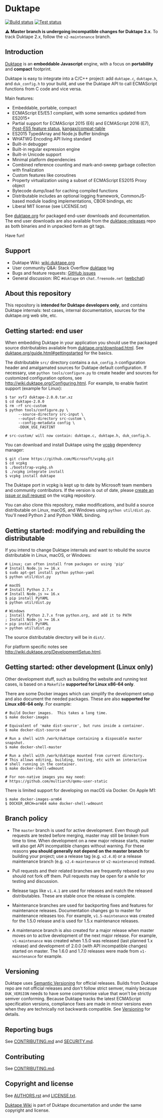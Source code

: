 Duktape
=======

[![Build status](https://github.com/svaarala/duktape/workflows/Build/badge.svg?branch=master)](https://github.com/svaarala/duktape/actions)
[![Test status](https://github.com/svaarala/duktape/workflows/Test/badge.svg?branch=master)](https://github.com/svaarala/duktape/actions)

:warning: **Master branch is undergoing incompatible changes for Duktape 3.x**.
To track Duktape 2.x, follow the `v2-maintenance` branch.

Introduction
------------

[Duktape](http://duktape.org/) is an **embeddable Javascript** engine,
with a focus on **portability** and **compact** footprint.

Duktape is easy to integrate into a C/C++ project: add `duktape.c`,
`duktape.h`, and `duk_config.h` to your build, and use the Duktape API
to call ECMAScript functions from C code and vice versa.

Main features:

* Embeddable, portable, compact
* ECMAScript E5/E5.1 compliant, with some semantics updated from ES2015+
* Partial support for ECMAScript 2015 (E6) and ECMAScript 2016 (E7),
  [Post-ES5 feature status](http://wiki.duktape.org/PostEs5Features.html),
  [kangax/compat-table](https://kangax.github.io/compat-table)
* ES2015 TypedArray and Node.js Buffer bindings
* WHATWG Encoding API living standard
* Built-in debugger
* Built-in regular expression engine
* Built-in Unicode support
* Minimal platform dependencies
* Combined reference counting and mark-and-sweep garbage collection with finalization
* Custom features like coroutines
* Property virtualization using a subset of ECMAScript ES2015 Proxy object
* Bytecode dump/load for caching compiled functions
* Distributable includes an optional logging framework, CommonJS-based module
  loading implementations, CBOR bindings, etc
* Liberal MIT license (see LICENSE.txt)

See [duktape.org](http://duktape.org/) for packaged end-user downloads
and documentation.  The end user downloads are also available from the
[duktape-releases](https://github.com/svaarala/duktape-releases) repo
as both binaries and in unpacked form as git tags.

Have fun!

Support
-------

* Duktape Wiki: [wiki.duktape.org](http://wiki.duktape.org)
* User community Q&A: Stack Overflow [duktape](http://stackoverflow.com/questions/tagged/duktape) tag
* Bugs and feature requests: [GitHub issues](https://github.com/svaarala/duktape/issues)
* General discussion: IRC `#duktape` on `chat.freenode.net` ([webchat](https://webchat.freenode.net))

About this repository
---------------------

This repository is **intended for Duktape developers only**, and contains
Duktape internals: test cases, internal documentation, sources for the
duktape.org web site, etc.

Getting started: end user
-------------------------

When embedding Duktape in your application you should use the packaged source
distributables available from [duktape.org/download.html](http://duktape.org/download.html).
See [duktape.org/guide.html#gettingstarted](http://duktape.org/guide.html#gettingstarted)
for the basics.

The distributable `src/` directory contains a `duk_config.h` configuration
header and amalgamated sources for Duktape default configuration.  If
necessary, use `python tools/configure.py` to create header and sources for
customized configuration options, see http://wiki.duktape.org/Configuring.html.
For example, to enable fastint support (example for Linux):

    $ tar xvfJ duktape-2.0.0.tar.xz
    $ cd duktape-2.0.0
    $ rm -rf src-custom
    $ python tools/configure.py \
          --source-directory src-input \
          --output-directory src-custom \
          --config-metadata config \
          -DDUK_USE_FASTINT

    # src-custom/ will now contain: duktape.c, duktape.h, duk_config.h.

You can download and install Duktape using the
[vcpkg](https://github.com/Microsoft/vcpkg) dependency manager:
   
    $ git clone https://github.com/Microsoft/vcpkg.git
    $ cd vcpkg
    $ ./bootstrap-vcpkg.sh
    $ ./vcpkg integrate install
    $ vcpkg install duktape
    
The Duktape port in vcpkg is kept up to date by Microsoft team members
and community contributors.  If the version is out of date, please
[create an issue or pull request](https://github.com/Microsoft/vcpkg) on
the vcpkg repository.

You can also clone this repository, make modifications, and build a source
distributable on Linux, macOS, and Windows using `python util/dist.py`.
You'll need Python 2 and Python YAML binding.

Getting started: modifying and rebuilding the distributable
-----------------------------------------------------------

If you intend to change Duktape internals and want to rebuild the source
distributable in Linux, macOS, or Windows:

    # Linux; can often install from packages or using 'pip'
    # Install Node.js >= 16.x
    $ sudo apt-get install python python-yaml
    $ python util/dist.py

    # macOS
    # Install Python 2.7.x
    # Install Node.js >= 16.x
    $ pip install PyYAML
    $ python util/dist.py

    # Windows
    ; Install Python 2.7.x from python.org, and add it to PATH
    ; Install Node.js >= 16.x
    > pip install PyYAML
    > python util\dist.py

The source distributable directory will be in `dist/`.

For platform specific notes see http://wiki.duktape.org/DevelopmentSetup.html.

Getting started: other development (Linux only)
-----------------------------------------------

Other development stuff, such as building the website and running test cases,
is based on a `Makefile` **supported for Linux x86-64 only**.

There are some Docker images which can simplify the development setup and also
document the needed packages.  These are also **supported for Linux x86-64 only**.
For example:

    # Build Docker images.  This takes a long time.
    $ make docker-images

    # Equivalent of 'make dist-source', but runs inside a container.
    $ make docker-dist-source-wd

    # Run a shell with /work/duktape containing a disposable master snapshot.
    $ make docker-shell-master

    # Run a shell with /work/duktape mounted from current directory.
    # This allows editing, building, testing, etc with an interactive
    # shell running in the container.
    $ make docker-shell-wdmount

    # For non-native images you may need:
    # https://github.com/multiarch/qemu-user-static

There is limited support for developing on macOS via Docker.  On Apple M1:

    $ make docker-images-arm64
    $ DOCKER_ARCH=arm64 make docker-shell-wdmount

Branch policy
-------------

* The `master` branch is used for active development.  Even though pull requests
  are tested before merging, master may still be broken from time to time.  When
  development on a new major release starts, master will also get API
  incompatible changes without warning.  For these reasons **you should
  generally not depend on the master branch** for building your project; use
  a release tag (e.g. `v2.4.0`) or a release maintenance branch
  (e.g. `v2.4-maintenance` or `v2-maintenance`) instead.

* Pull requests and their related branches are frequently rebased so you
  should not fork off them.  Pull requests may be open for a while for
  testing and discussion.

* Release tags like `v1.4.1` are used for releases and match the released
  distributables.  These are stable once the release is complete.

* Maintenance branches are used for backporting fixes and features for
  maintenance releases.  Documentation changes go to master for maintenance
  releases too.  For example, `v1.5-maintenance` was created for the 1.5.0
  release and is used for 1.5.x maintenance releases.

* A maintenance branch is also created for a major release when master moves
  on to active development of the next major release.  For example,
  `v1-maintenance` was created when 1.5.0 was released (last planned 1.x
  release) and development of 2.0.0 (with API incompatible changes) started
  on master.  The 1.6.0 and 1.7.0 releases were made from `v1-maintenance`
  for example.

Versioning
----------

Duktape uses [Semantic Versioning](http://semver.org/) for official
releases.  Builds from Duktape repo are not official releases and don't
follow strict semver, mainly because `DUK_VERSION` needs to have some
compromise value that won't be strictly semver conforming.
Because Duktape tracks the latest ECMAScript specification versions,
compliance fixes are made in minor versions even when they are technically
not backwards compatible.  See
[Versioning](http://duktape.org/guide.html#versioning) for details.

Reporting bugs
--------------

See [CONTRIBUTING.md](https://github.com/svaarala/duktape/blob/master/CONTRIBUTING.md) and [SECURITY.md](https://github.com/svaarala/duktape/blob/master/SECURITY.md).

Contributing
------------

See [CONTRIBUTING.md](https://github.com/svaarala/duktape/blob/master/CONTRIBUTING.md).

Copyright and license
---------------------

See [AUTHORS.rst](https://github.com/svaarala/duktape/blob/master/AUTHORS.rst)
and [LICENSE.txt](https://github.com/svaarala/duktape/blob/master/LICENSE.txt).

[Duktape Wiki](https://github.com/svaarala/duktape-wiki/) is part of Duktape
documentation and under the same copyright and license.
